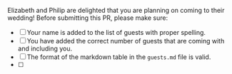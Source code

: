 Elizabeth and Philip are delighted that you are planning on coming to their wedding! 
Before submitting this PR, please make sure:

- [ ] Your name is added to the list of guests with proper spelling.
- [ ] You have added the correct number of guests that are coming with and including you.
- [ ] The format of the markdown table in the `guests.md` file is valid.
- [ ] 